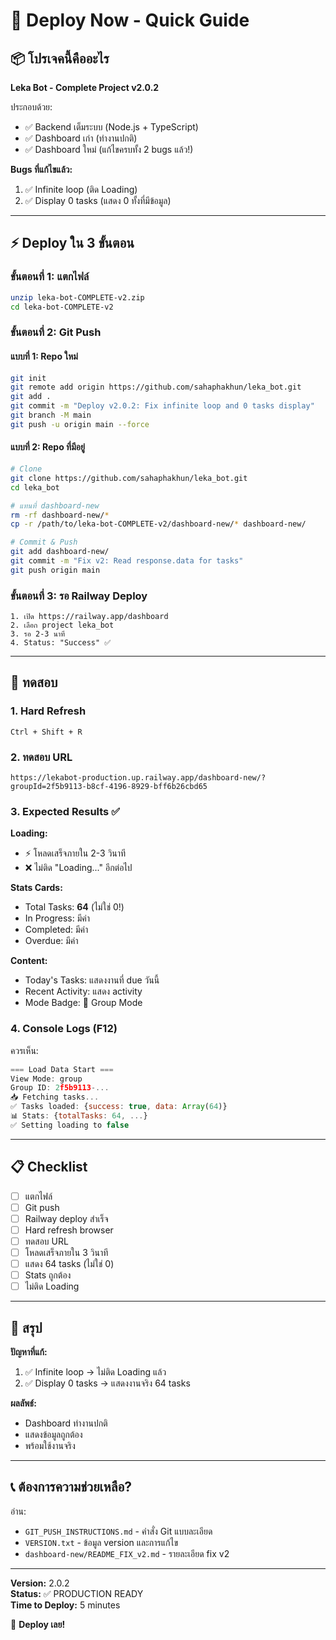 # 🚀 Deploy Now - Quick Guide

## 📦 โปรเจคนี้คืออะไร

**Leka Bot - Complete Project v2.0.2**

ประกอบด้วย:
- ✅ Backend เต็มระบบ (Node.js + TypeScript)
- ✅ Dashboard เก่า (ทำงานปกติ)
- ✅ Dashboard ใหม่ (แก้ไขครบทั้ง 2 bugs แล้ว!)

**Bugs ที่แก้ไขแล้ว:**
1. ✅ Infinite loop (ติด Loading)
2. ✅ Display 0 tasks (แสดง 0 ทั้งที่มีข้อมูล)

---

## ⚡ Deploy ใน 3 ขั้นตอน

### **ขั้นตอนที่ 1: แตกไฟล์**

```bash
unzip leka-bot-COMPLETE-v2.zip
cd leka-bot-COMPLETE-v2
```

### **ขั้นตอนที่ 2: Git Push**

#### แบบที่ 1: Repo ใหม่

```bash
git init
git remote add origin https://github.com/sahaphakhun/leka_bot.git
git add .
git commit -m "Deploy v2.0.2: Fix infinite loop and 0 tasks display"
git branch -M main
git push -u origin main --force
```

#### แบบที่ 2: Repo ที่มีอยู่

```bash
# Clone
git clone https://github.com/sahaphakhun/leka_bot.git
cd leka_bot

# แทนที่ dashboard-new
rm -rf dashboard-new/*
cp -r /path/to/leka-bot-COMPLETE-v2/dashboard-new/* dashboard-new/

# Commit & Push
git add dashboard-new/
git commit -m "Fix v2: Read response.data for tasks"
git push origin main
```

### **ขั้นตอนที่ 3: รอ Railway Deploy**

```
1. เปิด https://railway.app/dashboard
2. เลือก project leka_bot
3. รอ 2-3 นาที
4. Status: "Success" ✅
```

---

## 🧪 ทดสอบ

### 1. Hard Refresh
```
Ctrl + Shift + R
```

### 2. ทดสอบ URL
```
https://lekabot-production.up.railway.app/dashboard-new/?groupId=2f5b9113-b8cf-4196-8929-bff6b26cbd65
```

### 3. Expected Results ✅

**Loading:**
- ⚡ โหลดเสร็จภายใน 2-3 วินาที
- ❌ ไม่ติด "Loading..." อีกต่อไป

**Stats Cards:**
- Total Tasks: **64** (ไม่ใช่ 0!)
- In Progress: มีค่า
- Completed: มีค่า
- Overdue: มีค่า

**Content:**
- Today's Tasks: แสดงงานที่ due วันนี้
- Recent Activity: แสดง activity
- Mode Badge: 👥 Group Mode

### 4. Console Logs (F12)

ควรเห็น:
```javascript
=== Load Data Start ===
View Mode: group
Group ID: 2f5b9113-...
📥 Fetching tasks...
✅ Tasks loaded: {success: true, data: Array(64)}
📊 Stats: {totalTasks: 64, ...}
✅ Setting loading to false
```

---

## 📋 Checklist

- [ ] แตกไฟล์
- [ ] Git push
- [ ] Railway deploy สำเร็จ
- [ ] Hard refresh browser
- [ ] ทดสอบ URL
- [ ] โหลดเสร็จภายใน 3 วินาที
- [ ] แสดง 64 tasks (ไม่ใช่ 0)
- [ ] Stats ถูกต้อง
- [ ] ไม่ติด Loading

---

## 🎯 สรุป

**ปัญหาที่แก้:**
1. ✅ Infinite loop → ไม่ติด Loading แล้ว
2. ✅ Display 0 tasks → แสดงงานจริง 64 tasks

**ผลลัพธ์:**
- Dashboard ทำงานปกติ
- แสดงข้อมูลถูกต้อง
- พร้อมใช้งานจริง

---

## 📞 ต้องการความช่วยเหลือ?

อ่าน:
- `GIT_PUSH_INSTRUCTIONS.md` - คำสั่ง Git แบบละเอียด
- `VERSION.txt` - ข้อมูล version และการแก้ไข
- `dashboard-new/README_FIX_v2.md` - รายละเอียด fix v2

---

**Version:** 2.0.2  
**Status:** ✅ PRODUCTION READY  
**Time to Deploy:** 5 minutes

🚀 **Deploy เลย!**


